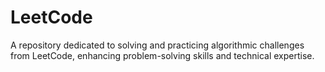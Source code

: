# LeetCode
A repository dedicated to solving and practicing algorithmic challenges from LeetCode, enhancing problem-solving skills and technical expertise.
